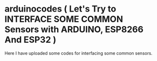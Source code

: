 # arduinocodes ( Let's Try to INTERFACE SOME COMMON Sensors with ARDUINO, ESP8266 And ESP32 )

Here I have uploaded some codes for interfacing some common sensors. 
